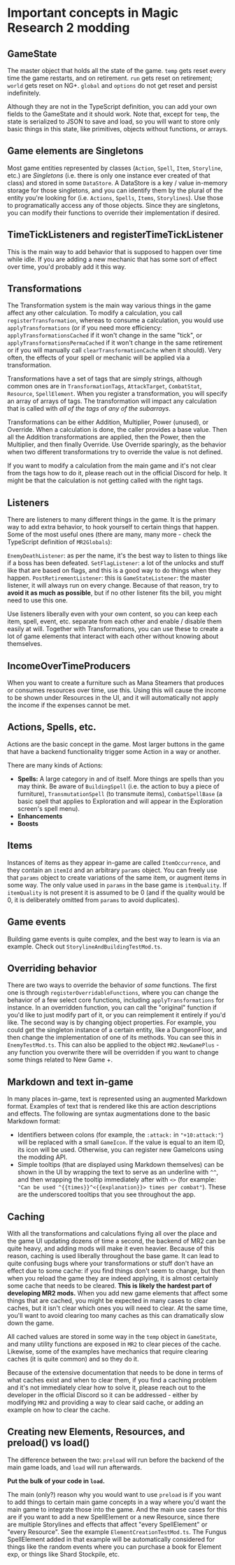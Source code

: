 # Important concepts in Magic Research 2 modding

## GameState

The master object that holds all the state of the game. `temp` gets reset every time the game restarts, and on retirement. `run` gets reset on retirement; `world` gets reset on NG+. `global` and `options` do not get reset and persist indefinitely.

Although they are not in the TypeScript definition, you can add your own fields to the GameState and it should work. Note that, except for `temp`, the state is serialized to JSON to save and load, so you will want to store only basic things in this state, like primitives, objects without functions, or arrays.

## Game elements are Singletons

Most game entities represented by classes (`Action`, `Spell`, `Item`, `Storyline`, etc.) are _Singletons_ (i.e. there is only one instance ever created of that class) and stored in some `DataStore`. A DataStore is a key / value in-memory storage for those singletons, and you can identify them by the plural of the entity you're looking for (i.e. `Actions`, `Spells`, `Items`, `Storylines`). Use those to programatically access any of those objects. Since they are singletons, you can modify their functions to override their implementation if desired.

## TimeTickListeners and registerTimeTickListener

This is the main way to add behavior that is supposed to happen over time while idle. If you are adding a new mechanic that has some sort of effect over time, you'd probably add it this way.

## Transformations

The Transformation system is the main way various things in the game affect any other calculation. To modify a calculation, you call `registerTransformation`, whereas to consume a calculation, you would use `applyTransformations` (or if you need more efficiency: `applyTransformationsCached` if it won't change in the same "tick", or `applyTransformationsPermaCached` if it won't change in the same retirement or if you will manually call `clearTransformationCache` when it should). Very often, the effects of your spell or mechanic will be applied via a transformation.

Transformations have a set of tags that are simply strings, although common ones are in `TransformationTags`, `AttackTarget`, `CombatStat`, `Resource`, `SpellElement`. When you register a transformation, you will specify an array of arrays of tags. The transformation will impact any calculation that is called with _all of the tags_ of _any of the subarrays_.

Transformations can be either Addition, Multiplier, Power (unused), or Override. When a calculation is done, the caller provides a base value. Then all the Addition transformations are applied, then the Power, then the Multiplier, and then finally Override. Use Override sparingly, as the behavior when two different transformations try to override the value is not defined.

If you want to modify a calculation from the main game and it's not clear from the tags how to do it, please reach out in the official Discord for help. It might be that the calculation is not getting called with the right tags.

## Listeners

There are listeners to many different things in the game. It is the primary way to add extra behavior, to hook yourself to certain things that happen. Some of the most useful ones (there are many, many more - check the TypeScript definition of `MR2Globals`):

`EnemyDeathListener`: as per the name, it's the best way to listen to things like if a boss has been defeated.
`SetFlagListener`: a lot of the unlocks and stuff like that are based on flags, and this is a good way to do things when they happen.
`PostRetirementListener`: this is
`GameStateListener`: the master listener, it will always run on every change. Because of that reason, try to **avoid it as much as possible**, but if no other listener fits the bill, you might need to use this one.

Use listeners liberally even with your own content, so you can keep each item, spell, event, etc. separate from each other and enable / disable them easily at will. Together with Transformations, you can use these to create a lot of game elements that interact with each other without knowing about themselves.

## IncomeOverTimeProducers

When you want to create a furniture such as Mana Steamers that produces or consumes resources over time, use this. Using this will cause the income to be shown under Resources in the UI, and it will automatically not apply the income if the expenses cannot be met.

## Actions, Spells, etc.

Actions are the basic concept in the game. Most larger buttons in the game that have a backend functionality trigger some Action in a way or another.

There are many kinds of Actions:

- **Spells:** A large category in and of itself. More things are spells than you may think. Be aware of `BuildingSpell` (i.e. the action to buy a piece of furniture), `TransmutationSpell` (to transmute items), `CombatSpellBase` (a basic spell that applies to Exploration and will appear in the Exploration screen's spell menu).
- **Enhancements**
- **Boosts**

## Items

Instances of items as they appear in-game are called `ItemOccurrence`, and they contain an `itemId` and an arbitrary `params` object. You can freely use that `params` object to create variations of the same item, or augment items in some way. The only value used in `params` in the base game is `itemQuality`. If `itemQuality` is not present it is assumed to be 0 (and if the quality would be 0, it is deliberately omitted from `params` to avoid duplicates).

## Game events

Building game events is quite complex, and the best way to learn is via an example. Check out `StorylineAndBuildingTestMod.ts`.

## Overriding behavior

There are two ways to override the behavior of _some_ functions. The first one is through `registerOverridableFunctions`, where you can change the behavior of a few select core functions, including `applyTransformations` for instance. In an overridden function, you can call the "original" function if you'd like to just modify part of it, or you can reimplement it entirely if you'd like. The second way is by changing object properties. For example, you could get the singleton instance of a certain entity, like a DungeonFloor, and then change the implementation of one of its methods. You can see this in `EnemyTestMod.ts`. This can also be applied to the object `MR2.NewGamePlus` - any function you overwrite there will be overridden if you want to change some things related to New Game +.

## Markdown and text in-game

In many places in-game, text is represented using an augmented Markdown format. Examples of text that is rendered like this are action descriptions and effects. The following are syntax augmentations done to the basic Markdown format:

- Identifiers between colons (for example, the `:attack:` in `"+10:attack:"`) will be replaced with a small `GameIcon`. If the value is equal to an item ID, its icon will be used. Otherwise, you can register new GameIcons using the modding API.
- Simple tooltips (that are displayed using Markdown themselves) can be shown in the UI by wrapping the text to serve as an underline with `^^`, and then wrapping the tooltip immediately after with `<>` (for example: `"Can be used ^{{times}}^<{{explanation}}> times per combat"`). These are the underscored tooltips that you see throughout the app.

## Caching

With all the transformations and calculations flying all over the place and the game UI updating dozens of time a second, the backend of MR2 can be quite heavy, and adding mods will make it even heavier. Because of this reason, caching is used liberally throughout the base game. It can lead to quite confusing bugs where your transformations or stuff don't have an effect due to some cache: if you find things don't seem to change, but then when you reload the game they are indeed applying, it is almost certainly some cache that needs to be cleared. **This is likely the hardest part of developing MR2 mods.** When you add new game elements that affect some things that are cached, you might be expected in many cases to clear caches, but it isn't clear which ones you will need to clear. At the same time, you'll want to avoid clearing too many caches as this can dramatically slow down the game.

All cached values are stored in some way in the `temp` object in `GameState`, and many utility functions are exposed in `MR2` to clear pieces of the cache. Likewise, some of the examples have mechanics that require clearing caches (it is quite common) and so they do it.

Because of the extensive documentation that needs to be done in terms of what caches exist and when to clear them, if you find a caching problem and it's not immediately clear how to solve it, please reach out to the developer in the official Discord so it can be addressed - either by modifying `MR2` and providing a way to clear said cache, or adding an example on how to clear the cache.

## Creating new Elements, Resources, and preload() vs load()

The difference between the two: `preload` will run before the backend of the main game loads, and `load` will run afterwards.

**Put the bulk of your code in `load`.**

The main (only?) reason why you would want to use `preload` is if you want to add things to certain main game concepts in a way where you'd want the main game to integrate those into the game. And the main use cases for this are if you want to add a new SpellElement or a new Resource, since there are multiple Storylines and effects that affect "every SpellElement" or "every Resource". See the example `ElementCreationTestMod.ts`. The Fungus SpellElement added in that example will be automatically considered for things like the random events where you can purchase a book for Element exp, or things like Shard Stockpile, etc.
